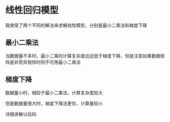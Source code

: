 # 线性回归模型

我使用了两个不同的解法来求解线性模型，分别是最小二乘法和梯度下降

## 最小二乘法

当数据量不多时，最小二乘的计算复杂度远远低于梯度下降，但是注意如果数据矩阵是非奇异矩阵时则不可用最小二乘法

## 梯度下降

数据量小时，相较于最小二乘法，计算复杂度较大

但是数据量很大时，梯度下降法更优，计算量较小

详细讲解以后码
